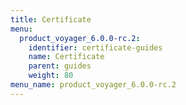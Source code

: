 ```yaml
---
title: Certificate
menu:
  product_voyager_6.0.0-rc.2:
    identifier: certificate-guides
    name: Certificate
    parent: guides
    weight: 80
menu_name: product_voyager_6.0.0-rc.2
---
```


